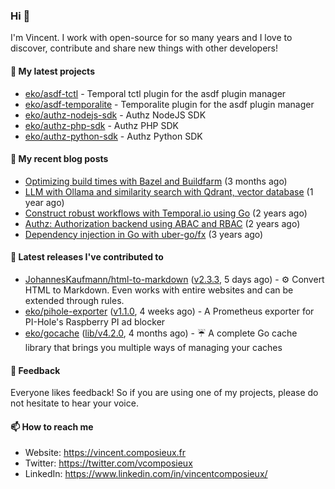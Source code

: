 ### Hi 👋

I'm Vincent. I work with open-source for so many years and I love to discover, contribute and share new things with other developers!

#### 🌱  My latest projects


- [eko/asdf-tctl](https://github.com/eko/asdf-tctl) - Temporal tctl plugin for the asdf plugin manager
- [eko/asdf-temporalite](https://github.com/eko/asdf-temporalite) - Temporalite plugin for the asdf plugin manager
- [eko/authz-nodejs-sdk](https://github.com/eko/authz-nodejs-sdk) - Authz NodeJS SDK
- [eko/authz-php-sdk](https://github.com/eko/authz-php-sdk) - Authz PHP SDK
- [eko/authz-python-sdk](https://github.com/eko/authz-python-sdk) - Authz Python SDK

#### 📜  My recent blog posts


- [Optimizing build times with Bazel and Buildfarm](https://vincent.composieux.fr/article/optimize-build-times-with-bazel-and-buildfarm) (3 months ago)
- [LLM with Ollama and similarity search with Qdrant, vector database](https://vincent.composieux.fr/article/llm-with-ollama-and-similarity-search-with-qdrant-vector-database) (1 year ago)
- [Construct robust workflows with Temporal.io using Go](https://vincent.composieux.fr/article/construct-robust-workflows-with-temporal-using-go) (2 years ago)
- [Authz: Authorization backend using ABAC and RBAC](https://vincent.composieux.fr/article/authz-authorisation-backend-using-rbac-and-abac) (2 years ago)
- [Dependency injection in Go with uber-go/fx](https://vincent.composieux.fr/article/dependency-injection-in-go-with-uber-go-fx) (3 years ago)

#### 🔭  Latest releases I've contributed to


- [JohannesKaufmann/html-to-markdown](https://github.com/JohannesKaufmann/html-to-markdown) ([v2.3.3](https://github.com/JohannesKaufmann/html-to-markdown/releases/tag/v2.3.3), 5 days ago) - ⚙️ Convert HTML to Markdown. Even works with entire websites and can be extended through rules.
- [eko/pihole-exporter](https://github.com/eko/pihole-exporter) ([v1.1.0](https://github.com/eko/pihole-exporter/releases/tag/v1.1.0), 4 weeks ago) - A Prometheus exporter for PI-Hole&#39;s Raspberry PI ad blocker
- [eko/gocache](https://github.com/eko/gocache) ([lib/v4.2.0](https://github.com/eko/gocache/releases/tag/lib/v4.2.0), 4 months ago) - ☔️ A complete Go cache library that brings you multiple ways of managing your caches

#### 💬  Feedback

Everyone likes feedback! So if you are using one of my projects, please do not hesitate to hear your voice.

#### 📫  How to reach me

- Website: https://vincent.composieux.fr
- Twitter: https://twitter.com/vcomposieux
- LinkedIn: https://www.linkedin.com/in/vincentcomposieux/
